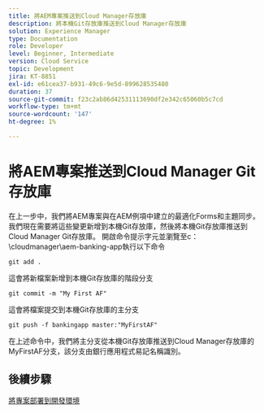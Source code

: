 ```yaml
---
title: 將AEM專案推送到Cloud Manager存放庫
description: 將本機Git存放庫推送到Cloud Manager存放庫
solution: Experience Manager
type: Documentation
role: Developer
level: Beginner, Intermediate
version: Cloud Service
topic: Development
jira: KT-8851
exl-id: e61cea37-b931-49c6-9e5d-899628535480
duration: 37
source-git-commit: f23c2ab86d42531113690df2e342c65060b5c7cd
workflow-type: tm+mt
source-wordcount: '147'
ht-degree: 1%

---
```


# 將AEM專案推送到Cloud Manager Git存放庫

在上一步中，我們將AEM專案與在AEM例項中建立的最適化Forms和主題同步。
我們現在需要將這些變更新增到本機Git存放庫，然後將本機Git存放庫推送到Cloud Manager Git存放庫。
開啟命令提示字元並瀏覽至c：\cloudmanager\aem-banking-app執行以下命令

```
git add .
```

這會將新檔案新增到本機Git存放庫的階段分支

```
git commit -m "My First AF"
```

這會將檔案提交到本機Git存放庫的主分支

```
git push -f bankingapp master:"MyFirstAF"
```

在上述命令中，我們將主分支從本機Git存放庫推送到Cloud Manager存放庫的MyFirstAF分支，該分支由銀行應用程式易記名稱識別。

## 後續步驟

[將專案部署到開發環境](./deploy-to-dev-environment.md)
